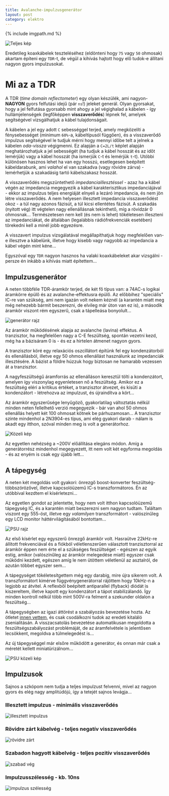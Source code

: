 ```yaml
---
title: Avalanche-impulzusgenerátor
layout: post
category: elektro
---
```


{% include imgpath.md %}

![Teljes kép]({{imgpath}}/tdr.jpg)

Eredetileg koaxkábelek teszteléséhez (eldönteni hogy `75` vagy `50` ohmosak) akartam építeni egy `TDR`-t, de végül a kihívás hajtott hogy elő tudok-e állítani nagyon gyors impulzusokat.

# Mi az a TDR

A TDR (*time domain reflectometer*) egy olyan készülék, ami nagyon-**NAGYON** gyors felfutási idejű (pár `ns`!) jeleket generál. Olyan gyorsakat, hogy a jel felfutása gyorsabb mint ahogy a jel végighalad a kábelen - így hullámjelenségek (legfőképpen **visszaverődés**) lépnek fel, amelyek segítségével vizsgálhatjuk a kábel tulajdonságait.

A kábelen a jel egy adott `C` sebességgel terjed, amely megközelíti a fénysebességet (minimum `60%`-a, kábeltípusól függően), és a visszaverődő impulzus segítségével le tudjuk mérni hogy mennyi időbe telt a jelnek a kábelen *oda-vissza* végigmenni. Ez alapján a `C=2L/t` képlet alapján meghatározhatjuk a jel sebességét (ha tudjuk a kábel hosszát és az időt lemérjük) vagy a kábel hosszát (ha ismerjük `C`-t és lemérjük `t`-t). Utóbbi különösen hasznos lehet ha van egy hosszú, esetlegesen beépített kábeldarabunk, ami *valahol* el van szakadva (vagy rövidre zárva) - lemérhetjük a szakadásig tartó kábelszakasz hosszát.

A visszaverődés megszüntethető *impedanciaillesztéssel* - azaz ha a kábel végén az impedancia megegyezik a kábel karakterisztikus impedanciájával - ekkor az impulzus teljes energiáját elnyeli a lezáró impedancia, és nem jön létre visszaverődés. A nem helyesen illesztett impedancia visszaverődést okoz - a túl nagy azonos fázisút, a túl kicsi ellentétes fázisút. A szakadás (nyitott vég) itt végtelen nagy ellenállásnak tekinthető, míg a rövidzár 0 ohmosnak...
Természetesen nem kell (és nem is lehet) tökéletesen illeszteni az impedanciákat, de általában (legalábbis rádiófrekvenciák esetében) törekedni kell a minél jobb egyezésre.

A visszavert impulzus vizsgálatával megállapíthatjuk hogy megfelelően van-e illesztve a kábelünk, illetve hogy kisebb vagy nagyobb az impedancia a kábel végén mint kéne...

Egyszóval egy `TDR` nagyon hasznos ha valaki koaxkábeleket akar vizsgálni - persze én inkább a kihívás miatt építettem...

## Impulzusgenerátor

A neten többféle TDR-áramkör terjed, de két fő típus van: a 74AC-s logikai áramkörre épülő és az avalanche-effektusra épülő. Az előbbihez "speciális" IC-re van szükség, ami nem igazán volt nekem kéznél (a karantén miatt meg még nehezebb bármit beszerezni, de elvileg már úton van ez is), a második áramkör viszont rém egyszerű, csak a tápelleása bonyolult...

![generátor rajz]({{imgpath}}/sch_gener.jpg)

Az áramkör működésének alapja az avalanche (lavina) effektus. A tranzisztor, ha megfelelően nagy a C-E feszültség, spontán vezetni kezd, még ha a bázisáram 0 is - és ez a hirtelen átmenet nagyon gyors. 

A tranzisztor köré egy relaxációs oszcillátort építünk fel egy kondenzátorból és ellenállásból, illetve egy 50 ohmos ellenállást használunk az impedanciák illesztésére. A bázist a földre húzzuk hogy biztosan ne hamarabb vezessen át a tranzisztor.

A nagyfeszültségű áramforrás az ellenálláson keresztül tölti a kondenzátort, amelyen így viszonylag egyenletesen nő a feszültség. Amikor ez a feszültség eléri a kritikus értéket, a tranzisztor átvezet, és kisüti a kondenzátort - létrehozva az impulzust, és újraindítva a kört...

Az áramkör egyszerűsége lenyűgöző, gyakorlatilag változtatás nélkül minden neten fellelhető verzió megegyezik - bár van ahol 50 ohmos ellenállás helyett két 100 ohmosat kötnek be párhuzamosan... A tranzisztor szinte mindenhol a 2N3904-es típus, ami elég gyakori darab - nálam is akadt egy itthon, szóval minden meg is volt a generátorhoz.

![Közeli kép]({{imgpath}}/gener_kozel.jpg)

Az egyetlen nehézség a ~200V előállítása elegáns módon. Amíg a generátorrész mindenhol megegyezett, itt nem volt két egyforma megoldás - és az enyém is csak egy újabb lett...

## A tápegység

A neten két megoldás volt gyakori: önrezgő boost-konverter feszültség-többszörözővel, illetve 
kapcsolóüzemű IC-s transzformátoros. Én az utóbbival kezdtem el kísérletezni...

Az egyetlen gondot az jelentette, hogy nem volt itthon kapcsolóüzemű tápegység IC, és a karantén miatt beszerezni sem nagyon tudtam. Találtam viszont egy 555-öst, illetve egy *valamilyen* transzformátort - valószínűleg egy LCD monitor háttérvilágításából bontottam...

![PSU rajz]({{imgpath}}/sch_psu.jpg)

Az első kísérlet egy egyszerű önrezgő áramkör volt. Hasraütve 22kHz-re állított frekvenciával és a fiókból véletlenszerűen választott tranzisztorral az áramkör éppen nem érte el a szükséges feszültséget - egészen az egyik estig, amikor (valószínűleg az áramkör melegedése miatt) egyszer csak működni kezdett, egészen amíg le nem ütöttem véletlenül az asztalról, de azután többet egyszer sem...

A tápegységet tökéletesítgettem még egy darabig, mire újra sikerem volt. A transzformátort kimérve függvénygenerátorral rájöttem hogy 10kHz-n a legjobb az átvitel. A reflexből beépített antiparallel (flyback) diódát is kiszereltem, illetve kapott egy kondenzátort a tápot stabilizálandó. Így minden kontroll nélkül több mint 500V-ra felment a szekunder oldalon a feszültség...

A tápegységben az igazi áttörést a szabályozás bevezetése hozta. Az ötletet [innen vettem](https://www.dos4ever.com/flyback/flyback.html), és csak csodálkozni tudok az eredeti kitaláló zsenialitásán. A visszacsatolás bevezetése automatikusan megoldotta a feszültségszabályozást problémáját, de az áramfelvétele is jelentősen lecsökkent, megoldva a túlmelegedést is...

Az új tápegységgel már elsőre működött a generátor, és onnan már csak a méretét kellett miniatürizálnom...

![PSU közeli kép]({{imgpath}}/psu_kozel.jpg)

## Impulzusok

Sajnos a szkópom nem tudja  a teljes impulzust felvenni, mivel az nagyon gyors és elég nagy amplitúdójú, így a tetejét sajnos levágja...

### Illesztett impulzus - minimális visszaverődés

![illesztett impulzus]({{imgpath}}/illesztett.jpg)

### Rövidre zárt kábelvég - teljes negatív visszaverődés

![rövidre zárt]({{imgpath}}/rovidre.jpg)

### Szabadon hagyott kábelvég - teljes pozitív visszaverődés

![szabad vég]({{imgpath}}/szabad.jpg)

### Impulzusszélesség - kb. 10ns

![impulzus szélesség]({{imgpath}}/szelesseg.jpg)